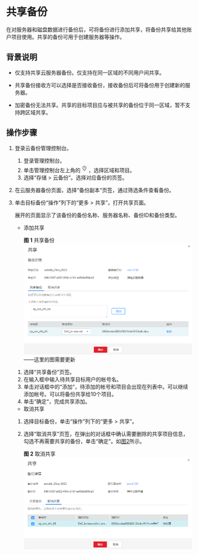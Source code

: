 # 共享备份<a name="cbr_03_0014"></a>

在对服务器和磁盘数据进行备份后，可将备份进行添加共享，将备份共享给其他账户项目使用。共享的备份可用于创建服务器等操作。

## 背景说明<a name="section918019215138"></a>

* 仅支持共享云服务器备份。仅支持在同一区域的不同用户间共享。

* 共享备份接收方可以选择是否接收备份，接收备份后可将备份用于创建新的服务器。

* 加密备份无法共享。共享的目标项目应与被共享的备份位于同一区域，暂不支持跨区域共享。

## 操作步骤<a name="section206627819164"></a>

1.  登录云备份管理控制台。
    1.  登录管理控制台。
    2.  单击管理控制台左上角的![](figures/icon-region.png)，选择区域和项目。
    3.  选择“存储 \> 云备份”。选择对应备份的页签。

2.  在云服务器备份页面，选择“备份副本“页签，通过筛选条件查看备份。
3.  单击目标备份“操作”列下的“更多 \> 共享”，打开共享页面。

    展开的页面显示了该备份的备份名称、服务器名称、备份ID和备份类型。

    -   添加共享

        **图 1**  共享备份<a name="fig9822121492016"></a>  
        ![](figures/共享备份.png "共享备份")——这里的图需要更新

    1.  选择“共享备份”页签。
    2.  在输入框中输入待共享目标用户的帐号名。
    3.  单击对话框中的“添加“，待添加的帐号和项目会出现在列表中。可以继续添加帐号。可以将备份共享给10个项目。
    4.  单击“确定“，完成共享添加。

    -   取消共享

    1.  选择目标备份，单击“操作”列下的“更多 \> 共享”。
    2.  选择“取消共享”页签，在弹出的对话框中确认需要删除的共享项目信息，勾选不再需要共享的备份，单击“确定”。如[图2](#fig89741507017)所示。

        **图 2**  取消共享<a name="fig89741507017"></a>  
        ![](figures/取消共享.png "取消共享")



